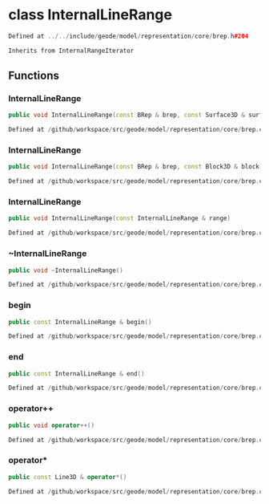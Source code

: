 # class InternalLineRange

```cpp
Defined at ../../include/geode/model/representation/core/brep.h#204
```

```cpp
Inherits from InternalRangeIterator
```



## Functions

### InternalLineRange

```cpp
public void InternalLineRange(const BRep & brep, const Surface3D & surface)
```

```cpp
Defined at /github/workspace/src/geode/model/representation/core/brep.cpp#304
```

### InternalLineRange

```cpp
public void InternalLineRange(const BRep & brep, const Block3D & block)
```

```cpp
Defined at /github/workspace/src/geode/model/representation/core/brep.cpp#334
```

### InternalLineRange

```cpp
public void InternalLineRange(const InternalLineRange & range)
```

```cpp
Defined at /github/workspace/src/geode/model/representation/core/brep.cpp#312
```

### ~InternalLineRange

```cpp
public void ~InternalLineRange()
```

```cpp
Defined at /github/workspace/src/geode/model/representation/core/brep.cpp#322
```

### begin

```cpp
public const InternalLineRange & begin()
```

```cpp
Defined at /github/workspace/src/geode/model/representation/core/brep.cpp#324
```

### end

```cpp
public const InternalLineRange & end()
```

```cpp
Defined at /github/workspace/src/geode/model/representation/core/brep.cpp#329
```

### operator++

```cpp
public void operator++()
```

```cpp
Defined at /github/workspace/src/geode/model/representation/core/brep.cpp#342
```

### operator*

```cpp
public const Line3D & operator*()
```

```cpp
Defined at /github/workspace/src/geode/model/representation/core/brep.cpp#348
```



